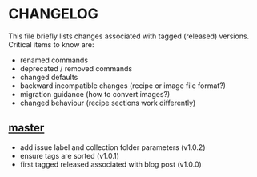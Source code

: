 # CHANGELOG

This file briefly lists changes associated with tagged (released) versions.
Critical items to know are:

 - renamed commands
 - deprecated / removed commands
 - changed defaults
 - backward incompatible changes (recipe or image file format?)
 - migration guidance (how to convert images?)
 - changed behaviour (recipe sections work differently)

## [master](https://github.com/rseng/good-first-issues/tree/master)
 - add issue label and collection folder parameters (v1.0.2)
 - ensure tags are sorted (v1.0.1)
 - first tagged released associated with blog post (v1.0.0)

